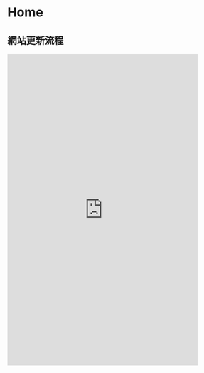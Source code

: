 # Home

## 網站更新流程

<embed src="https://yongfu.name/cdocs/data_update_flow.pdf" width="85%" height="700" 
 type="application/pdf">